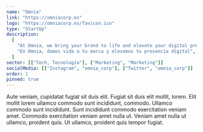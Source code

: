 ```yaml
---
name: "Omnia"
link: "https://omniacorp.es"
logo: "https://omniacorp.es/favicon.ico"
type: "StartUp"
description:
  [
    "At Omnia, we bring your brand to life and elevate your digital presence",
    "En Omnia, damos vida a tu marca y elevamos tu presencia digital",
  ]
sector: [["Tech, Tecnología"], ["Marketing", "Marketing"]]
socialMedia: [["Instagram", "omnia_corp"], ["Twitter", "omnia_corp"]]
order: 1
pinned: true
---
```


Aute veniam, cupidatat fugiat sit duis elit. Fugiat sit duis elit mollit, lorem. Elit mollit lorem ullamco commodo sunt incididunt, commodo. Ullamco commodo sunt incididunt. Sunt incididunt commodo exercitation veniam amet. Commodo exercitation veniam amet nulla ut. Veniam amet nulla ut ullamco, proident quis. Ut ullamco, proident quis tempor fugiat.
